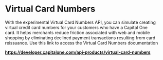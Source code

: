 # Virtual Card Numbers

With the experimental Virtual Card Numbers API, you can simulate creating virtual credit card numbers for your customers who have a Capital One card. It helps merchants reduce friction associated with web and mobile shopping by eliminating declined payment transactions resulting from card reissuance. Use this link to access the Virtual Card Numbers documentation

**https://developer.capitalone.com/api-products/virtual-card-numbers**
